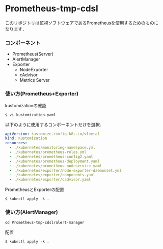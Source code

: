 # Prometheus-tmp-cdsl

このリポジトリは監視ソフトウェアであるPrometheusを使用するためのものになります．

### コンポーネント
- Prometheus(Server)
- AlertManager
- Exporter
  - NodeExporter
  - cAdvisor
  - Metrics Server

### 使い方(Prometheus+Exporter)

 

kustomizationの確認
```
$ vi kustomization.yaml 
```

以下のように使用するコンポーネントだけを選択．
```yaml
apiVersion: kustomize.config.k8s.io/v1beta1
kind: Kustomization
resources:
  - ./kubernetes/monitoring-namespace.yml
  - ./kubernetes/prometheus-roles.yml
  - ./kubernetes/prometheus-config2.yaml
  - ./kubernetes/prometheus-deployment.yaml
  - ./kubernetes/prometheus-nodeservice.yaml
  - ./kubernetes/exporter/node-exporter-daemonset.yml
  - ./kubernetes/exporter/components.yaml
  - ./kubernetes/exporter/cadvisor.yaml
```

PrometheusとExporterの配置
```
$ kubectl apply -k .
```

### 使い方(AlertManager)

```
cd Prometheus-tmp-cdsl/alert-manager
```

配置
```
$ kubectl apply -k .
```




 
     
